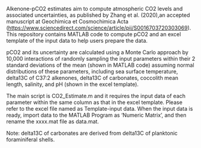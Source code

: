 Alkenone-pCO2 estimates aim to compute atmospheric CO2 levels and associated uncertainties, as published by Zhang et al. (2020),an accepted manuscript at Geochimica et Cosmochimica Acta (https://www.sciencedirect.com/science/article/pii/S0016703720303069). This repository contains MATLAB code to compute pCO2 and an excel template of the input data to help users prepare the data. 

pCO2 and its uncertainty are calculated using a Monte Carlo approach by 10,000 interactions of randomly sampling the input parameters within their 2 standard deviations of the mean (shown in MATLAB code) assuming normal distributions of these parameters, including sea surface temperature, delta13C of C37:2 alkenones, delta13C of carbonates, coccolith mean length, salinity, and pH (shown in the excel template).

The main script is CO2_Estimate.m and it requires the input data of each parameter within the same column as that in the excel template. Please refer to the excel file named as Template-input data. When the input data is ready, import data to the MATLAB Program as ‘Numeric Matrix’, and then rename the xxxx.mat file as data.mat.

Note: delta13C of carbonates are derived from delta13C of planktonic foraminiferal shells.
